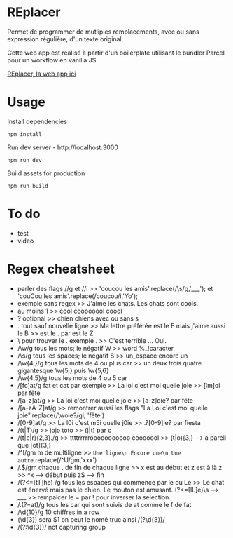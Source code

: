 # REplacer

Permet de programmer de mutliples remplacements, avec ou sans expression régulière, d'un texte original.

Cette web app est réalisé à partir d'un boilerplate utilisant le bundler Parcel pour un workflow en vanilla JS.

[REplacer, la web app ici](https://rereplacer.netlify.app "REplacer's Homepage")

# Usage

Install dependencies

```
npm install
```

Run dev server - http://localhost:3000

```
npm run dev
```

Build assets for production

```
npm run build
```

# To do

- test
- video

# Regex cheatsheet

- parler des flags //g et //i >> 'coucou les amis'.replace(/\s/g,'\_\_\_'); et 'couCou les amis'.replace(/coucou/i,'Yo');
- exemple sans regex >> J'aime les chats. Les chats sont cools.
- au moins 1 >> cool coooooool coool
- ? optional >> chien chiens avec ou sans s
- . tout sauf nouvelle ligne >> Ma lettre préférée est le E mais j'aime aussi le B >> est le . par est le Z
- \ pour trouver le . exemple \. >> C'est terrible ... Oui.
- /\w/g tous les mots; le négatif W >> word %\_!caracter
- /\s/g tous les spaces; le négatif S >> un_espace encore un
- /\w{4,}/g tous les mots de 4 ou plus car >> un deux trois quatre gigantesque \w{5,} puis \w{5,6}
- /\w{4,5}/g tous les mots de 4 ou 5 car
- /[fc]at/g fat et cat par exemple >> La loi c'est moi quelle joie >> [lm]oi par fête
- /[a-z]at/g >> La loi c'est moi quelle joie >> [a-z]oie? par fête
- /[a-zA-Z]at/g >> remontrer aussi les flags "La Loi c'est moi quelle joie".replace(/\woie?/gi, 'fête')
- /[0-9]at/g >> La l0i c'est m5i quelle j0ie >> .?[0-9]ie? par fiesta
- /(t|T)/g >> jojo toto >> (j|t) par c
- /(t|e|r){2,3}\./g >> ttttrrrrrooooooooooo cooooool >> (t|o){3,} --> a pareil que [ot]{3,}
- /^I/gm m de multiligne >> `Une ligne\n Encore une\n Une autre`.replace(/^U/gm,'xxx')
- /\.\$/gm chaque . de fin de chaque ligne >> x est au début et z est à là z >> ^x --> début puis z\$ --> fin
- /(?<=[tT]he) /g tous les espaces qui commence par le ou Le >> Le chat est énervé mais pas le chien. Le mouton est amusant. (?<=[lL]e)\s --> \_\_\_ >> rempalcer le = par ! pour inverser la selection
- /.(?=at)/g tous les car qui sont suivis de at comme le f de fat
- /\d{10}/g 10 chiffres in a row
- (\d{3}) sera \$1 on peut le nomé truc ainsi /(?<truc>\d{3})/
- /(?:\d{3})/ not capturing group
